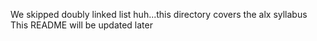 We skipped doubly linked list huh...this directory covers the alx syllabus
This README will be updated later 
